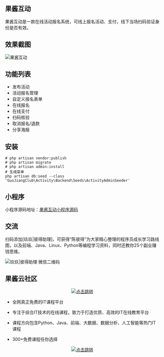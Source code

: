 ## 果酱互动

果酱互动是一款在线活动报名系统，可线上报名活动、支付，线下当场扫码验证身份是否有效。

## 效果截图

![果酱互动](https://cdn.guojiang.club/activity1012.jpg)

## 功能列表

- 发布活动
- 活动报名管理
- 自定义报名表单
- 在线报名
- 在线支付
- 扫码核验
- 取消报名/退款
- 分享海报

## 安装

```
# php artisan vendor:publish
# php artisan migrate
# php artisan admin:install
# 生成菜单
php artisan db:seed --class 'GuoJiangClub\Activity\Backend\Seeds\ActivityAdminSeeder'
```

## 小程序

小程序源码地址：[果酱互动小程序源码](https://github.com/guojiangclub/activity.miniprogram)

## 交流

扫码添加[玖玖|彼得助理]，可获得“陈彼得”为大家精心整理的程序员成长学习路线图，以及前端、Java、Linux、Python等编程学习资料，同时还教你25个副业赚钱思维。

![玖玖|彼得助理 微信二维码](https://cdn.guojiang.club/xiaojunjunqyewx2.jpg)

## 果酱云社区

<p align="center">
  <a href="https://guojiang.club/" target="_blank">
    <img src="https://cdn.guojiang.club/image/2022/02/16/wu_1fs0jbco2182g280l1vagm7be6.png" alt="点击跳转"/>
  </a>
</p>



- 全网真正免费的IT课程平台

- 专注于综合IT技术的在线课程，致力于打造优质、高效的IT在线教育平台

- 课程方向包含Python、Java、前端、大数据、数据分析、人工智能等热门IT课程

- 300+免费课程任你选择



<p align="center">
  <a href="https://guojiang.club/" target="_blank">
    <img src="https://cdn.guojiang.club/image/2022/02/16/wu_1fs0l82ae1pq11e431j6n17js1vq76.png" alt="点击跳转"/>
  </a>
</p>